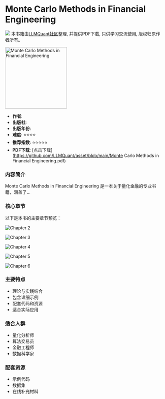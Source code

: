 # Monte Carlo Methods in Financial Engineering

![](https://fastly.jsdelivr.net/gh/bucketio/img3@main/2024/09/04/1725464231869-e0b2f727-2a0f-4270-bf6c-31ddc350426a.gif)
本书籍由[LLMQuant社区](https://llmquant.com/)整理, 并提供PDF下载, 只供学习交流使用, 版权归原作者所有。

<img src="1.png" alt="Monte Carlo Methods in Financial Engineering" width="200"/>

- **作者**:
- **出版社**:
- **出版年份**:
- **难度**: ⭐⭐⭐⭐
- **推荐指数**: ⭐⭐⭐⭐⭐
- **PDF下载**: [点击下载](<https://github.com/LLMQuant/asset/blob/main/Monte> Carlo Methods in Financial Engineering.pdf)

### 内容简介

Monte Carlo Methods in Financial Engineering 是一本关于量化金融的专业书籍，涵盖了...

### 核心章节

以下是本书的主要章节预览：

![Chapter 2](2.png)

![Chapter 3](3.png)

![Chapter 4](4.png)

![Chapter 5](5.png)

![Chapter 6](6.png)

### 主要特点

- 理论与实践结合
- 包含详细示例
- 配套代码和资源
- 适合实际应用

### 适合人群

- 量化分析师
- 算法交易员
- 金融工程师
- 数据科学家

### 配套资源

- 示例代码
- 数据集
- 在线补充材料
